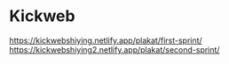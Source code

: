# Kickweb
https://kickwebshiying.netlify.app/plakat/first-sprint/
https://kickwebshiying2.netlify.app/plakat/second-sprint/
